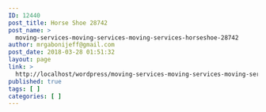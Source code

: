 ```yaml
---
ID: 12440
post_title: Horse Shoe 28742
post_name: >
  moving-services-moving-services-moving-services-horseshoe-28742
author: mrgabonijeff@gmail.com
post_date: 2018-03-28 01:51:32
layout: page
link: >
  http://localhost/wordpress/moving-services-moving-services-moving-services-horseshoe-28742/
published: true
tags: [ ]
categories: [ ]
---
```

